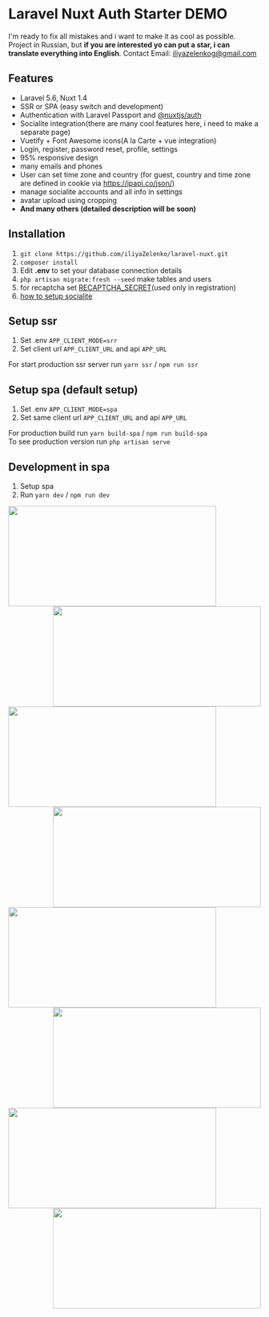 # Laravel Nuxt Auth Starter DEMO

I'm ready to fix all mistakes and i want to make it as cool as possible.
Project in Russian, but **if you are interested yo can put a star, i can translate everything into English**.
Contact Email: iliyazelenkog@gmail.com

## Features

- Laravel 5.6, Nuxt 1.4
- SSR or SPA (easy switch and development)
- Authentication with Laravel Passport and [@nuxtjs/auth](https://github.com/nuxt-community/auth-module)
- Socialite integration(there are many cool features here, i need to make a separate page)
- Vuetify + Font Awesome icons(A la Carte + vue integration)
- Login, register, password reset, profile, settings
- 95% responsive design
- many emails and phones
- User can set time zone and country (for guest, country and time zone are defined in cookie via https://ipapi.co/json/)
- manage socialite accounts and all info in settings
- avatar upload using cropping
- **And many others (detailed description will be soon)**

## Installation

<!-- 2. `cp .env .env.example` -->
1. `git clone https://github.com/iliyaZelenko/laravel-nuxt.git`
2. `composer install`
3. Edit **.env** to set your database connection details
4. `php artisan migrate:fresh --seed` make tables and users
5. for recaptcha set [RECAPTCHA_SECRET](https://www.google.com/recaptcha/admin#list)(used only in registration)
6. [how to setup socialite](./docs/SOCIALITE.md)

## Setup ssr
1. Set .env `APP_CLIENT_MODE=srr`
2. Set client url `APP_CLIENT_URL` and api `APP_URL`

For start production ssr server run `yarn ssr` / `npm run ssr`

## Setup spa (default setup)
1. Set .env `APP_CLIENT_MODE=spa`
2. Set same client url `APP_CLIENT_URL` and api `APP_URL`

For production build run `yarn build-spa` / `npm run build-spa`  
To see production version run `php artisan serve`


## Development in spa

1. Setup spa
2. Run `yarn dev` / `npm run dev`  


<img align="left" width="415" height="200" src="https://i.imgur.com/9rDip2L.png">
<img align="right" width="415" height="200" src="https://i.imgur.com/2mWCW9w.png">

<img align="left" width="415" height="200" src="https://i.imgur.com/WCqVvJe.png">
<img align="right" width="415" height="200" src="https://i.imgur.com/yREueWw.png">

<img align="left" width="415" height="200" src="https://i.imgur.com/xgFSMDu.png">
<img align="right" width="415" height="200" src="https://i.imgur.com/QhEjkU7.png">

<img align="left" width="415" height="200" src="https://i.imgur.com/a7DMq90.png">
<img align="right" width="415" height="200" src="https://i.imgur.com/MFWdwvO.png">
